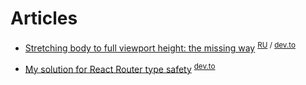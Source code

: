 # Articles

-   [Stretching body to full viewport height: the missing way](/body-stretching/body-stretching.en.md) <sup>[RU](/body-stretching/body-stretching.ru.md) / [dev.to](https://dev.to/fenok/stretching-body-to-full-viewport-height-the-missing-way-2ghd) </sup>

-   [My solution for React Router type safety](/typesafe-routes/react-router-typesafe-routes.en.md) <sup>[dev.to](https://dev.to/fenok/my-solution-for-react-router-type-safety-53hd) </sup>
